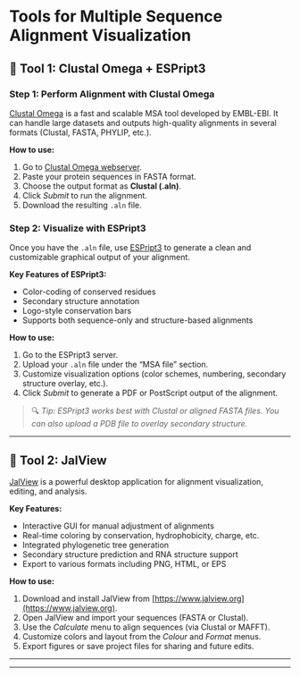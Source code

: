 # Tools for Multiple Sequence Alignment Visualization



## 🔧 Tool 1: Clustal Omega + ESPript3

### Step 1: Perform Alignment with Clustal Omega

[Clustal Omega](https://www.ebi.ac.uk/jdispatcher/msa/clustalo) is a fast and scalable MSA tool developed by EMBL-EBI. It can handle large datasets and outputs high-quality alignments in several formats (Clustal, FASTA, PHYLIP, etc.).

**How to use:**
1. Go to [Clustal Omega webserver](https://www.ebi.ac.uk/jdispatcher/msa/clustalo).
2. Paste your protein sequences in FASTA format.
3. Choose the output format as **Clustal (.aln)**.
4. Click *Submit* to run the alignment.
5. Download the resulting `.aln` file.

### Step 2: Visualize with ESPript3

Once you have the `.aln` file, use [ESPript3](https://espript.ibcp.fr/ESPript/ESPript/) to generate a clean and customizable graphical output of your alignment.

**Key Features of ESPript3:**
- Color-coding of conserved residues
- Secondary structure annotation
- Logo-style conservation bars
- Supports both sequence-only and structure-based alignments

**How to use:**
1. Go to the ESPript3 server.
2. Upload your `.aln` file under the “MSA file” section.
3. Customize visualization options (color schemes, numbering, secondary structure overlay, etc.).
4. Click *Submit* to generate a PDF or PostScript output of the alignment.

> 🔍 *Tip: ESPript3 works best with Clustal or aligned FASTA files. You can also upload a PDB file to overlay secondary structure.*

---

## 🔧 Tool 2: JalView

[JalView](https://www.jalview.org) is a powerful desktop application for alignment visualization, editing, and analysis.

**Key Features:**
- Interactive GUI for manual adjustment of alignments
- Real-time coloring by conservation, hydrophobicity, charge, etc.
- Integrated phylogenetic tree generation
- Secondary structure prediction and RNA structure support
- Export to various formats including PNG, HTML, or EPS

**How to use:**
1. Download and install JalView from [https://www.jalview.org](https://www.jalview.org).
2. Open JalView and import your sequences (FASTA or Clustal).
3. Use the *Calculate* menu to align sequences (via Clustal or MAFFT).
4. Customize colors and layout from the *Colour* and *Format* menus.
5. Export figures or save project files for sharing and future edits.


---



---
